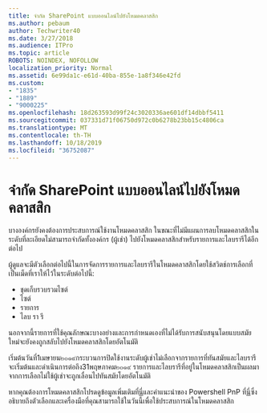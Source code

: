 ```yaml
---
title: จำกัด SharePoint แบบออนไลน์ไปยังโหมดคลาสสิก
ms.author: pebaum
author: Techwriter40
ms.date: 3/27/2018
ms.audience: ITPro
ms.topic: article
ROBOTS: NOINDEX, NOFOLLOW
localization_priority: Normal
ms.assetid: 6e99da1c-e61d-40ba-855e-1a8f346e42fd
ms.custom:
- "1835"
- "1889"
- "9000225"
ms.openlocfilehash: 18d263593d99f24c3020336ae601df14dbbf5411
ms.sourcegitcommit: 037331d71f06750d972c0b6278b23bb15c4806ca
ms.translationtype: MT
ms.contentlocale: th-TH
ms.lasthandoff: 10/18/2019
ms.locfileid: "36752087"
---
```

# <a name="restrict-sharepoint-online-to-classic-mode"></a>จำกัด SharePoint แบบออนไลน์ไปยังโหมดคลาสสิก

บางองค์กรยังคงต้องการประสบการณ์ใช้งานโหมดคลาสสิก ในขณะที่ไม่มีแผนการลบโหมดคลาสสิกในระดับที่ละเอียดไม่สามารถจำกัดทั้งองค์กร (ผู้เช่า) ไปยังโหมดคลาสสิกสำหรับรายการและไลบรารีได้อีกต่อไป

ผู้ดูแลจะมีตัวเลือกต่อไปนี้ในการจัดการรายการและไลบรารีในโหมดคลาสสิกโดยใช้สวิตช์การเลือกที่เป็นเม็ดที่เราให้ไว้ในระดับต่อไปนี้:

- ชุดเก็บรวบรวมไซต์
- ไซต์
- รายการ
- ไลบ รา รี

นอกจากนี้รายการที่ใช้คุณลักษณะบางอย่างและการกำหนดเองที่ไม่ได้รับการสนับสนุนโดยแบบสมัยใหม่จะยังคงถูกสลับไปยังโหมดคลาสสิกโดยอัตโนมัติ

เริ่มต้นวันที่1เมษายน๒๐๑๙กระบวนการปิดใช้งานระดับผู้เช่าไม่เลือกจากรายการที่ทันสมัยและไลบรารีจะเริ่มต้นและดำเนินการต่อถึง31พฤษภาคม๒๐๑๙  รายการและไลบรารีที่อยู่ในโหมดคลาสสิกเป็นผลมาจากการเลือกไม่ใช้ผู้เช่าจะถูกเลื่อนไปทันสมัยโดยอัตโนมัติ

หากคุณต้องการโหมดคลาสสิกโปรดดูข้อมูลเพิ่มเติมที่[นี่](https://techcommunity.microsoft.com/t5/Microsoft-SharePoint-Blog/Delivering-SharePoint-modern-experiences/ba-p/315023)และคำแนะนำของ Powershell PnP ที่[นี่](https://docs.microsoft.com/sharepoint/dev/transform/modernize-userinterface-lists-and-libraries-optout)ซึ่งอธิบายถึงตัวเลือกและเครื่องมือที่คุณสามารถใช้ในวันนี้เพื่อใช้ประสบการณ์ในโหมดคลาสสิก
